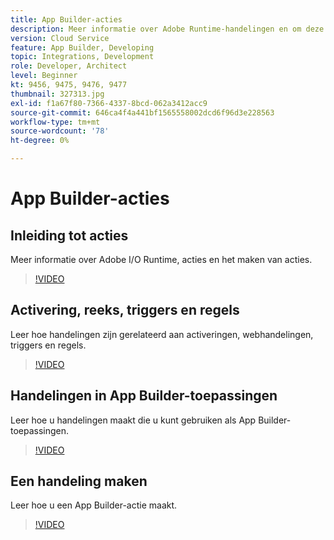 ```yaml
---
title: App Builder-acties
description: Meer informatie over Adobe Runtime-handelingen en om deze te gebruiken in App Builder-toepassingen.
version: Cloud Service
feature: App Builder, Developing
topic: Integrations, Development
role: Developer, Architect
level: Beginner
kt: 9456, 9475, 9476, 9477
thumbnail: 327313.jpg
exl-id: f1a67f80-7366-4337-8bcd-062a3412acc9
source-git-commit: 646ca4f4a441bf1565558002dcd6f96d3e228563
workflow-type: tm+mt
source-wordcount: '78'
ht-degree: 0%

---
```


# App Builder-acties

## Inleiding tot acties

Meer informatie over Adobe I/O Runtime, acties en het maken van acties.

>[!VIDEO](https://video.tv.adobe.com/v/339192/?quality=12&learn=on)

## Activering, reeks, triggers en regels

Leer hoe handelingen zijn gerelateerd aan activeringen, webhandelingen, triggers en regels.

>[!VIDEO](https://video.tv.adobe.com/v/339193/?quality=12&learn=on)

## Handelingen in App Builder-toepassingen

Leer hoe u handelingen maakt die u kunt gebruiken als App Builder-toepassingen.

>[!VIDEO](https://video.tv.adobe.com/v/339194/?quality=12&learn=on)

## Een handeling maken

Leer hoe u een App Builder-actie maakt.

>[!VIDEO](https://video.tv.adobe.com/v/339195/?quality=12&learn=on)
